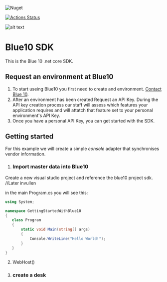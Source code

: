 ![Nuget](https://img.shields.io/nuget/v/blue10sdk?label=Nuget&logo=nuget)

[![Actions Status](https://github.com/b10-ydinkov/Blue10SDK/workflows/Build/badge.svg)](https://github.com/b10-ydinkov/Blue10SDK/actions)

![alt text](https://login.blue10.com/Content/images/Blue10-Logo-RGB-156.png "Logo Title Text 1")
# Blue10 SDK

This is the Blue 10 .net core SDK.


## Request an environment at Blue10

1. To start useing Blue10 you first need to create and environment.
[Contact Blue 10](https://www.blue10.com/contact/).
2. After an environment has been created Request an API Key.
During the API key creation process our staff will assess which features your application requires and will attatch that feature set to your personal environment's API Key.
3. Once you have a personal API Key, you can get started with the SDK.


## Getting started

For this example we will create a simple _console_ adapter that synchronises vendor information.

1. ### Import master data into Blue10

Create a new  visual studio project and reference the blue10 project sdk.
//Later invullen

in the main Program.cs you will see this:
 ```cs
using System;

namespace GettingStartedWithBlue10
{
    class Program
    {
        static void Main(string[] args)
        {
            Console.WriteLine("Hello World!");
        }
    }
}
 ```

2. WebHost()

 3. ### create a desk




 
